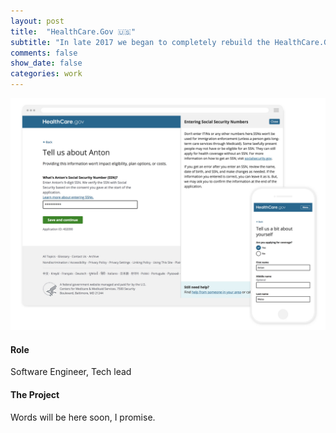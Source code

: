 ```yaml
---
layout: post
title:  "HealthCare.Gov 🇺🇸"
subtitle: "In late 2017 we began to completely rebuild the HealthCare.Gov application experience that currently enables 30+ million Americans access to healthcare. Previously, the application was split where 80% of users would use the simplified version of the application that our team maintained, while the rest of users went through the classic, non-mobile-responsive application. We've been working to completely replace the two separate apps entirely for a more unified experience, focusing on user-centered design while thinking broadly about how to build better software to improve access to social safety net services."
comments: false
show_date: false
categories: work
---
```


![Redesigned HealthCare.Gov Application](/assets/images/work/hcgov.jpg)


#### Role
Software Engineer, Tech lead

#### The Project

Words will be here soon, I promise.
